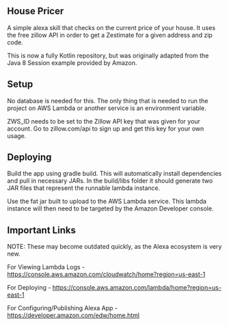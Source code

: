 ## House Pricer

A simple alexa skill that checks on the current price of your house. It
uses the free zillow API in order to get a Zestimate for a given address
and zip code.

This is now a fully Kotlin repository, but was originally adapted from
the Java 8 Session example provided by Amazon.


## Setup

No database is needed for this. The only thing that is needed to run
the project on AWS Lambda or another service is an environment variable.

ZWS_ID needs to be set to the Zillow API key that was given for your
account. Go to zillow.com/api to sign up and get this key for your own
usage.


## Deploying

Build the app using gradle build. This will automatically install
dependencies and pull in necessary JARs. In the build/libs folder
it should generate two JAR files that represent the runnable lambda
instance.

Use the fat jar built to upload to the AWS Lambda service. This
lambda instance will then need to be targeted by the Amazon
Developer console.


## Important Links

NOTE: These may become outdated quickly, as the Alexa ecosystem is very
new.

For Viewing Lambda Logs - https://console.aws.amazon.com/cloudwatch/home?region=us-east-1

For Deploying - https://console.aws.amazon.com/lambda/home?region=us-east-1

For Configuring/Publishing Alexa App - https://developer.amazon.com/edw/home.html

